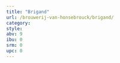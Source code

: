 ```yaml
---
title: "Brigand"
url: /brouwerij-van-honsebrouck/brigand/
category: 
style: 
abv: 9
ibu: 0
srm: 0
upc: 0
---
```


